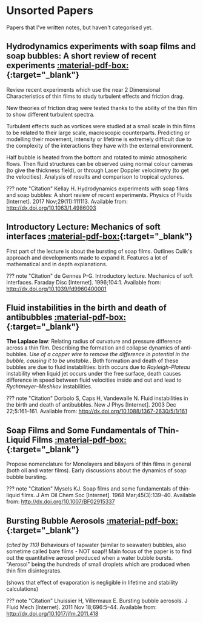 # Unsorted Papers
Papers that I've written notes, but haven't categorised yet.

## Hydrodynamics experiments with soap films and soap bubbles: A short review of recent experiments [:material-pdf-box:](https://doi.org/10.1063/1.4986003){:target="_blank"}
Review recent experiments which use the near 2 Dimensional Characteristics of thin films to study turbulent effects and friction drag.

New theories of friction drag were tested thanks to the ability of the thin film to show different turbulent spectra.

Turbulent effects such as vortices were studied at a small scale in thin films to be related to their large scale, macroscopic counterparts. Predicting or modelling their movement, intensity or lifetime is extremely difficult due to the complexity of the interactions they have with the external environment.

Half bubble is heated from the bottom and rotated to mimic atmospheric flows. Then fluid structures can be observed using normal colour cameras (to give the thickness field), or through Laser
Doppler velocimetry (to get the velocities). Analysis of results and comparison to tropical cyclones.

??? note "Citation"
    Kellay H. Hydrodynamics experiments with soap films and soap bubbles: A short review of recent experiments. Physics of Fluids [Internet]. 2017 Nov;29(11):111113. Available from: http://dx.doi.org/10.1063/1.4986003

## Introductory Lecture: Mechanics of soft interfaces  [:material-pdf-box:](https://doi.org/10.1039/fd9960400001){:target="_blank"}

First part of the lecture is about the bursting of soap films. Outlines Culik's approach and developments made to expand it. Features a lot of mathematical and in depth explanations.

??? note "Citation"
    de Gennes P-G. Introductory lecture. Mechanics of soft interfaces. Faraday Disc [Internet]. 1996;104:1. Available from: http://dx.doi.org/10.1039/fd9960400001


## Fluid instabilities in the birth and death of antibubbles [:material-pdf-box:](https://doi.org/10.1088/1367-2630/5/1/161){:target="_blank"}

**The Laplace law**: Relating radius of curvature and pressure difference across a thin film. Describing the formation and collapse dynamics of anti-bubbles. *Use of a copper wire to remove the difference in potential in the bubble, causing it to be unstable.*.
Both formation and death of these bubbles are due to fluid instabilities: birth occurs due to *Rayleigh-Plateau* instability when liquid jet occurs under the free surface, death causes difference in speed between fluid velocities inside and out and lead to *Rychtmeyer–Meshkov* instabilities.

??? note "Citation"
    Dorbolo S, Caps H, Vandewalle N. Fluid instabilities in the birth and death of antibubbles. New J Phys [Internet]. 2003 Dec 22;5:161–161. Available from: http://dx.doi.org/10.1088/1367-2630/5/1/161


## Soap Films and Some Fundamentals of Thin-Liquid Films [:material-pdf-box:](https://doi.org/10.1007/BF02915337){:target="_blank"}

Propose nomenclature for Monolayers and bilayers of thin films in general (both oil and water films). Early discussions about the dynamics of soap bubble bursting.

??? note "Citation"
     Mysels KJ. Soap films and some fundamentals of thin-liquid films. J Am Oil Chem Soc [Internet]. 1968 Mar;45(3):139–40. Available from: http://dx.doi.org/10.1007/BF02915337


## Bursting Bubble Aerosols [:material-pdf-box:](https://doi.org/10.1017/jfm.2011.418){:target="_blank"}
*(cited by 110)*
Behaviours of tapwater (similar to seawater) bubbles, also sometime called bare films - NOT soap!!
Main focus of the paper is to find out the quantitative aerosol produced when a water bubble bursts. "Aerosol" being the hundreds of small droplets which are produced when thin film disintegrates.

(shows that effect of evaporation is negligible in lifetime and stability calculations)

??? note "Citation"
    Lhuissier H, Villermaux E. Bursting bubble aerosols. J Fluid Mech [Internet]. 2011 Nov 18;696:5–44. Available from: http://dx.doi.org/10.1017/jfm.2011.418

